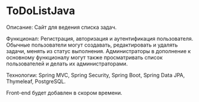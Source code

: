 # ToDoListJava
Описание: Сайт для ведения списка задач.

Функционал: Регистрация, авторизация и аутентификация пользователя. 
Обычные пользователи могут создавать, редактировать и удалять задачи, менять из статус выполнения.
Администраторы в дополнение к основному функционалу могут также просматривать список пользователей и делать их администраторами.

Технологии: Spring MVC, Spring Security, Spring Boot, Spring Data JPA, Thymeleaf, PostgreSQL.

Front-end будет добавлен в скором времени.
